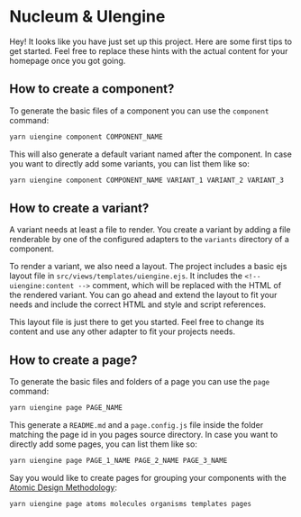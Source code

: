 # Nucleum & UIengine

Hey! It looks like you have just set up this project.
Here are some first tips to get started.
Feel free to replace these hints with the actual content for your homepage once you got going.

## How to create a component?

To generate the basic files of a component you can use the `component` command:

```bash
yarn uiengine component COMPONENT_NAME
```

This will also generate a default variant named after the component.
In case you want to directly add some variants, you can list them like so:

```bash
yarn uiengine component COMPONENT_NAME VARIANT_1 VARIANT_2 VARIANT_3
```

## How to create a variant?

A variant needs at least a file to render.
You create a variant by adding a file renderable by one of the configured adapters to the `variants` directory of a component.

To render a variant, we also need a layout.
The project includes a basic ejs layout file in `src/views/templates/uiengine.ejs`.
It includes the `<!-- uiengine:content -->` comment, which will be replaced with the HTML of the rendered variant.
You can go ahead and extend the layout to fit your needs and include the correct HTML and style and script references.

This layout file is just there to get you started.
Feel free to change its content and use any other adapter to fit your projects needs.

## How to create a page?

To generate the basic files and folders of a page you can use the `page` command:

```bash
yarn uiengine page PAGE_NAME
```

This generate a `README.md` and a `page.config.js` file inside the folder matching the page id in you pages source directory.
In case you want to directly add some pages, you can list them like so:

```bash
yarn uiengine page PAGE_1_NAME PAGE_2_NAME PAGE_3_NAME
```

Say you would like to create pages for grouping your components with the [Atomic Design Methodology](http://atomicdesign.bradfrost.com/chapter-2/):

```bash
yarn uiengine page atoms molecules organisms templates pages
```
